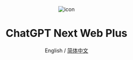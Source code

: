<div align="center">
<img src="./docs/images/icon.svg" alt="icon"/>

<h1 align="center">ChatGPT Next Web Plus</h1>

English / [简体中文](./README_CN.md)
